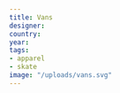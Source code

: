```yaml
---
title: Vans
designer: 
country: 
year: 
tags:
- apparel
- skate
image: "/uploads/vans.svg"
---
```


